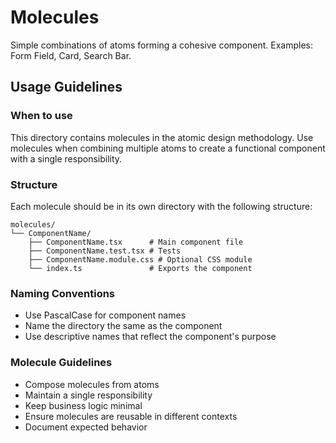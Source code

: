 # Molecules

Simple combinations of atoms forming a cohesive component. Examples: Form Field, Card, Search Bar.

## Usage Guidelines

### When to use

This directory contains molecules in the atomic design methodology. 
Use molecules when combining multiple atoms to create a functional component with a single responsibility.

### Structure

Each molecule should be in its own directory with the following structure:

```
molecules/
└── ComponentName/
    ├── ComponentName.tsx      # Main component file
    ├── ComponentName.test.tsx # Tests
    ├── ComponentName.module.css # Optional CSS module
    └── index.ts               # Exports the component
```

### Naming Conventions

- Use PascalCase for component names
- Name the directory the same as the component
- Use descriptive names that reflect the component's purpose

### Molecule Guidelines

- Compose molecules from atoms
- Maintain a single responsibility
- Keep business logic minimal
- Ensure molecules are reusable in different contexts
- Document expected behavior
